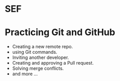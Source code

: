 # SEF
# Practicing Git and GitHub
- Creating a new remote repo.
- using Git commands.
- Inviting another developer.
- Creating and approving a Pull request.
- Solving merge conflicts.
- and more ...
